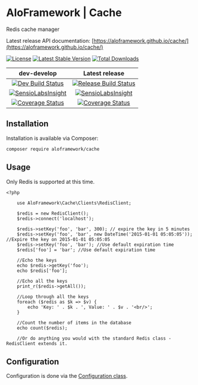 # AloFramework | Cache #

Redis cache manager

Latest release API documentation: [https://aloframework.github.io/cache/](https://aloframework.github.io/cache/)

[![License](https://poser.pugx.org/aloframework/cache/license?format=plastic)](https://www.gnu.org/licenses/gpl-3.0.en.html)
[![Latest Stable Version](https://poser.pugx.org/aloframework/cache/v/stable?format=plastic)](https://packagist.org/packages/aloframework/cache)
[![Total Downloads](https://poser.pugx.org/aloframework/cache/downloads?format=plastic)](https://packagist.org/packages/aloframework/cache)

|                                                                                         dev-develop                                                                                         |                                                                                   Latest release                                                                                   |
|:-------------------------------------------------------------------------------------------------------------------------------------------------------------------------------------------:|:----------------------------------------------------------------------------------------------------------------------------------------------------------------------------------:|
|                              [![Dev Build Status](https://travis-ci.org/aloframework/cache.svg?branch=develop)](https://travis-ci.org/aloframework/cache)                             |                        [![Release Build Status](https://travis-ci.org/aloframework/cache.svg?branch=master)](https://travis-ci.org/aloframework/cache)                       |
| [![SensioLabsInsight](https://insight.sensiolabs.com/projects/21405fd8-0290-4ec9-94e5-c19e43e885d0/mini.png)](https://insight.sensiolabs.com/projects/21405fd8-0290-4ec9-94e5-c19e43e885d0) |                        [![SensioLabsInsight](https://i.imgur.com/KygqLtf.png)](https://insight.sensiolabs.com/projects/21405fd8-0290-4ec9-94e5-c19e43e885d0)                       |
| [![Coverage Status](https://coveralls.io/repos/aloframework/cache/badge.svg?branch=develop&amp;service=github)](https://coveralls.io/github/aloframework/cache?branch=develop)        | [![Coverage Status](https://coveralls.io/repos/aloframework/cache/badge.svg?branch=master&amp;service=github)](https://coveralls.io/github/aloframework/cache?branch=master) |

## Installation ##
Installation is available via Composer:

    composer require aloframework/cache


## Usage ##
Only Redis is supported at this time.

    <?php
    
        use AloFramework\Cache\Clients\RedisClient;
    
        $redis = new RedisClient();
        $redis->connect('localhost');
    
        $redis->setKey('foo', 'bar', 300); // expire the key in 5 minutes
        $redis->setKey('foo', 'bar', new DateTime('2015-01-01 05:05:05')); //Expire the key on 2015-01-01 05:05:05
        $redis->setKey('foo', 'bar'); //Use default expiration time
        $redis['foo'] = 'bar'; //Use default expiration time
    
        //Echo the keys
        echo $redis->getKey('foo');
        echo $redis['foo'];
    
        //Echo all the keys
        print_r($redis->getAll());
    
        //Loop through all the keys
        foreach ($redis as $k => $v) {
            echo 'Key: ' . $k . ', Value: ' . $v . '<br/>';
        }
    
        //Count the number of items in the database
        echo count($redis);
    
        //Or do anything you would with the standard Redis class - RedisClient extends it.


## Configuration ##
Configuration is done via the [Configuration class](https://github.com/aloframework/config).
